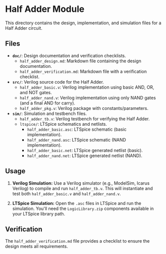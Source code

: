 # Half Adder Module

This directory contains the design, implementation, and simulation files for a Half Adder circuit.

## Files

* **`doc/`**: Design documentation and verification checklists.
    * `half_adder_design.md`: Markdown file containing the design documentation.
    * `half_adder_verification.md`: Markdown file with a verification checklist.
* **`src/`**: Verilog source code for the Half Adder.
    * `half_adder_basic.v`: Verilog implementation using basic AND, OR, and NOT gates.
    * `half_adder_nand.v`: Verilog implementation using only NAND gates (and a final AND for carry).
    * `half_adder_pkg.v`: Verilog package with constants/parameters.
* **`sim/`**: Simulation and testbench files.
    * `half_adder_tb.v`: Verilog testbench for verifying the Half Adder.
    * `ltspice/`: LTSpice schematics and netlists.
        * `half_adder_basic.asc`: LTSpice schematic (basic implementation).
        * `half_adder_nand.asc`: LTSpice schematic (NAND implementation).
        * `half_adder_basic.net`: LTSpice generated netlist (basic).
        * `half_adder_nand.net`: LTSpice generated netlist (NAND).

## Usage

1. **Verilog Simulation:** Use a Verilog simulator (e.g., ModelSim, Icarus Verilog) to compile and run `half_adder_tb.v`. This will instantiate and test both `half_adder_basic.v` and `half_adder_nand.v`.

2. **LTSpice Simulation:** Open the `.asc` files in LTSpice and run the simulation. You'll need the `LogicLibrary.zip` components available in your LTSpice library path.

## Verification

The `half_adder_verification.md` file provides a checklist to ensure the design meets all requirements.
